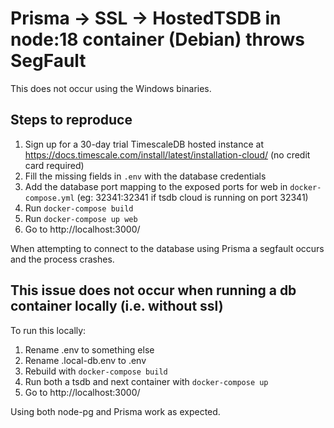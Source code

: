 # Prisma -> SSL -> HostedTSDB in node:18 container (Debian) throws SegFault

This does not occur using the Windows binaries.

## Steps to reproduce

1. Sign up for a 30-day trial TimescaleDB hosted instance at https://docs.timescale.com/install/latest/installation-cloud/ (no credit card required)
2. Fill the missing fields in `.env` with the database credentials
3. Add the database port mapping to the exposed ports for web in `docker-compose.yml` (eg: 32341:32341 if tsdb cloud is running on port 32341)
4. Run `docker-compose build`
5. Run `docker-compose up web`
6. Go to http://localhost:3000/

When attempting to connect to the database using Prisma a segfault occurs and the process crashes.

## This issue does not occur when running a db container locally (i.e. without ssl)

To run this locally:

1. Rename .env to something else
2. Rename .local-db.env to .env
3. Rebuild with `docker-compose build`
4. Run both a tsdb and next container with `docker-compose up`
5. Go to http://localhost:3000/

Using both node-pg and Prisma work as expected.
